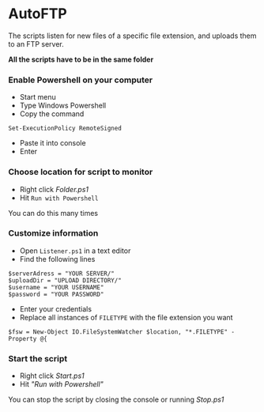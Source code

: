 #   AutoFTP

The scripts listen for new files of a specific file extension, and uploads them to an FTP server.

**All the scripts have to be in the same folder**

###  Enable Powershell on your computer

- Start menu
- Type Windows Powershell
- Copy the command
```
Set-ExecutionPolicy RemoteSigned
```
- Paste it into console
- Enter

###  Choose location for script to monitor

- Right click *Folder.ps1*
- Hit `Run with Powershell`

You can do this many times

###  Customize information

- Open `Listener.ps1` in a text editor
- Find the following lines
```
$serverAdress = "YOUR SERVER/"
$uploadDir = "UPLOAD DIRECTORY/"
$username = "YOUR USERNAME"
$password = "YOUR PASSWORD"
```
- Enter your credentials
- Replace all instances of `FILETYPE` with the file extension you want
```
$fsw = New-Object IO.FileSystemWatcher $location, "*.FILETYPE" -Property @{
```

###	Start the script

- Right click *Start.ps1*
- Hit *"Run with Powershell"*

You can stop the script by closing the console or running *Stop.ps1*
